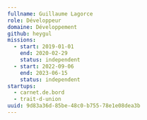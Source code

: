 ```yaml
---
fullname: Guillaume Lagorce
role: Développeur
domaine: Développement
github: heygul
missions:
  - start: 2019-01-01
    end: 2020-02-29
    status: independent
  - start: 2022-09-06
    end: 2023-06-15
    status: independent
startups:
  - carnet.de.bord
  - trait-d-union
uuid: 9d83a36d-85be-48c0-b755-78e1e08dea3b
---
```

